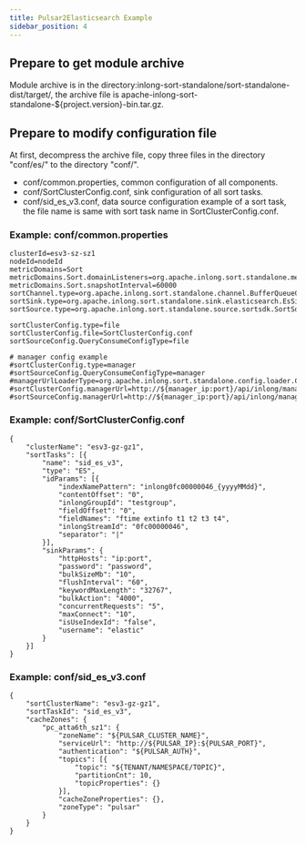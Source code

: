 ```yaml
---
title: Pulsar2Elasticsearch Example
sidebar_position: 4
---
```

## Prepare to get module archive
Module archive is in the directory:inlong-sort-standalone/sort-standalone-dist/target/, the archive file is apache-inlong-sort-standalone-${project.version}-bin.tar.gz.

## Prepare to modify configuration file
At first, decompress the archive file, copy three files in the directory "conf/es/" to the directory "conf/".

- conf/common.properties, common configuration of all components.
- conf/SortClusterConfig.conf, sink configuration of all sort tasks.
- conf/sid_es_v3.conf, data source configuration example of a sort task, the file name is same with sort task name in SortClusterConfig.conf.

### Example: conf/common.properties

```
clusterId=esv3-sz-sz1
nodeId=nodeId
metricDomains=Sort
metricDomains.Sort.domainListeners=org.apache.inlong.sort.standalone.metrics.prometheus.PrometheusMetricListener
metricDomains.Sort.snapshotInterval=60000
sortChannel.type=org.apache.inlong.sort.standalone.channel.BufferQueueChannel
sortSink.type=org.apache.inlong.sort.standalone.sink.elasticsearch.EsSink
sortSource.type=org.apache.inlong.sort.standalone.source.sortsdk.SortSdkSource

sortClusterConfig.type=file
sortClusterConfig.file=SortClusterConfig.conf
sortSourceConfig.QueryConsumeConfigType=file

# manager config example
#sortClusterConfig.type=manager
#sortSourceConfig.QueryConsumeConfigType=manager
#managerUrlLoaderType=org.apache.inlong.sort.standalone.config.loader.CommonPropertiesManagerUrlLoader
#sortClusterConfig.managerUrl=http://${manager_ip:port}/api/inlong/manager/openapi/sort/getClusterConfig
#sortSourceConfig.managerUrl=http://${manager_ip:port}/api/inlong/manager/openapi/sort/getSortSource
```

### Example: conf/SortClusterConfig.conf

```
{
	"clusterName": "esv3-gz-gz1",
	"sortTasks": [{
		"name": "sid_es_v3",
		"type": "ES",
		"idParams": [{
			"indexNamePattern": "inlong0fc00000046_{yyyyMMdd}",
			"contentOffset": "0",
			"inlongGroupId": "testgroup",
			"fieldOffset": "0",
			"fieldNames": "ftime extinfo t1 t2 t3 t4",
			"inlongStreamId": "0fc00000046",
			"separator": "|"
		}],
		"sinkParams": {
			"httpHosts": "ip:port",
			"password": "password",
			"bulkSizeMb": "10",
			"flushInterval": "60",
			"keywordMaxLength": "32767",
			"bulkAction": "4000",
			"concurrentRequests": "5",
			"maxConnect": "10",
			"isUseIndexId": "false",
			"username": "elastic"
		}
	}]
}
```

### Example: conf/sid_es_v3.conf

```
{
	"sortClusterName": "esv3-gz-gz1",
	"sortTaskId": "sid_es_v3",
	"cacheZones": {
		"pc_atta6th_sz1": {
			"zoneName": "${PULSAR_CLUSTER_NAME}",
			"serviceUrl": "http://${PULSAR_IP}:${PULSAR_PORT}",
			"authentication": "${PULSAR_AUTH}",
			"topics": [{
				"topic": "${TENANT/NAMESPACE/TOPIC}",
				"partitionCnt": 10,
				"topicProperties": {}
			}],
			"cacheZoneProperties": {},
			"zoneType": "pulsar"
		}
	}
}
```

